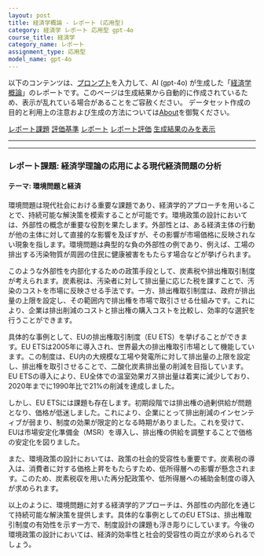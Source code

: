 ```yaml
---
layout: post
title: 経済学概論 - レポート (応用型)
category: 経済学 レポート 応用型 gpt-4o
course_title: 経済学
category_name: レポート
assignment_type: 応用型
model_name: gpt-4o
---
```


以下のコンテンツは、[プロンプト](http://127.0.0.1:8000/generated/経済学/gpt-4o/prompt_レポート-応用型.md)を入力して、AI (gpt-4o) が生成した「[経済学概論](/contents/経済学/)」のレポートです。このページは生成結果から自動的に作成されているため、表示が乱れている場合があることをご容赦ください。
データセット作成の目的と利用上の注意および生成の方法については[About](/About)を御覧ください。

[レポート課題](../レポート課題-応用型)
[評価基準](../評価基準-応用型)
[レポート](../レポート-応用型)
[レポート評価](../レポート評価-応用型)
[生成結果のみを表示](http://127.0.0.1:8000/generated/経済学/gpt-4o/レポート-応用型.md)
  

***
***
  
### レポート課題: 経済学理論の応用による現代経済問題の分析

#### テーマ: 環境問題と経済

環境問題は現代社会における重要な課題であり、経済学的アプローチを用いることで、持続可能な解決策を模索することが可能です。環境政策の設計においては、外部性の概念が重要な役割を果たします。外部性とは、ある経済主体の行動が他の主体に対して直接的な影響を及ぼすが、その影響が市場価格に反映されない現象を指します。環境問題は典型的な負の外部性の例であり、例えば、工場の排出する汚染物質が周囲の住民に健康被害をもたらす場合などが挙げられます。

このような外部性を内部化するための政策手段として、炭素税や排出権取引制度が考えられます。炭素税は、汚染者に対して排出量に応じた税を課すことで、汚染のコストを市場に反映させる手法です。一方、排出権取引制度は、政府が排出量の上限を設定し、その範囲内で排出権を市場で取引させる仕組みです。これにより、企業は排出削減のコストと排出権の購入コストを比較し、効率的な選択を行うことができます。

具体的な事例として、EUの排出権取引制度（EU ETS）を挙げることができます。EU ETSは2005年に導入され、世界最大の排出権取引市場として機能しています。この制度は、EU内の大規模な工場や発電所に対して排出量の上限を設定し、排出権を取引させることで、二酸化炭素排出量の削減を目指しています。EU ETSの導入により、EU全体での温室効果ガス排出量は着実に減少しており、2020年までに1990年比で21%の削減を達成しました。

しかし、EU ETSには課題も存在します。初期段階では排出権の過剰供給が問題となり、価格が低迷しました。これにより、企業にとって排出削減のインセンティブが弱まり、制度の効果が限定的となる時期がありました。これを受けて、EUは市場安定化準備金（MSR）を導入し、排出権の供給を調整することで価格の安定化を図りました。

また、環境政策の設計においては、政策の社会的受容性も重要です。炭素税の導入は、消費者に対する価格上昇をもたらすため、低所得層への影響が懸念されます。このため、炭素税収を用いた再分配政策や、低所得層への補助金制度の導入が求められます。

以上のように、環境問題に対する経済学的アプローチは、外部性の内部化を通じて持続可能な解決策を提供します。具体的な事例としてのEU ETSは、排出権取引制度の有効性を示す一方で、制度設計の課題も浮き彫りにしています。今後の環境政策の設計においては、経済的効率性と社会的受容性の両立が求められるでしょう。

